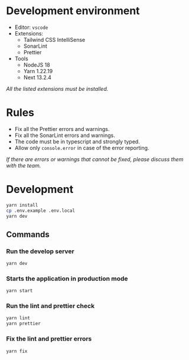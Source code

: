 # Development environment

- Editor: `vscode`
- Extensions:
  - Tailwind CSS IntelliSense
  - SonarLint
  - Prettier
- Tools
  - NodeJS 18
  - Yarn 1.22.19
  - Next 13.2.4

_All the listed extensions must be installed._

# Rules

- Fix all the Prettier errors and warnings.
- Fix all the SonarLint errors and warnings.
- The code must be in typescript and strongly typed.
- Allow only `console.error` in case of the error reporting.

_If there are errors or warnings that cannot be fixed, please discuss them with the team._

# Development

```sh
yarn install
cp .env.example .env.local
yarn dev
```

## Commands

### Run the develop server

```sh
yarn dev
```

### Starts the application in production mode

```sh
yarn start
```

### Run the lint and prettier check

```sh
yarn lint
yarn prettier
```

### Fix the lint and prettier errors

```sh
yarn fix
```
